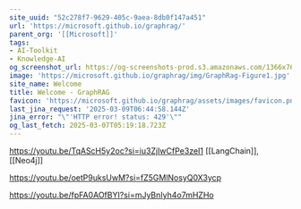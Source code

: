 ```yaml
---
site_uuid: "52c278f7-9629-405c-9aea-8db0f147a451"
url: 'https://microsoft.github.io/graphrag/'
parent_org: '[[Microsoft]]'
tags:
- AI-Toolkit
- Knowledge-AI
og_screenshot_url: https://og-screenshots-prod.s3.amazonaws.com/1366x768/80/false/8a6a98e4cbf1799c5c5dcc8c045f8aa7dc4d1b0bcb7ef8016efe4017f3c2ed63.jpeg
image: 'https://microsoft.github.io/graphrag/img/GraphRag-Figure1.jpg'
site_name: Welcome
title: Welcome - GraphRAG
favicon: 'https://microsoft.github.io/graphrag/assets/images/favicon.png'
last_jina_request: '2025-03-09T06:44:58.144Z'
jina_error: "\"'HTTP error! status: 429'\""
og_last_fetch: 2025-03-07T05:19:18.723Z
---
```

https://youtu.be/TqAScH5y2oc?si=iu3ZjIwCfPe3zeI1
[[LangChain]], [[Neo4j]]

https://youtu.be/oetP9uksUwM?si=fZ5GMlNosyQ0X3ycp

https://youtu.be/fpFA0AOfBYI?si=mJyBnIyh4o7mHZHo
